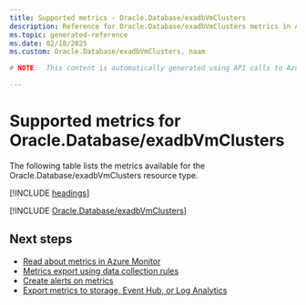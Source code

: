 ```yaml
---
title: Supported metrics - Oracle.Database/exadbVmClusters
description: Reference for Oracle.Database/exadbVmClusters metrics in Azure Monitor.
ms.topic: generated-reference
ms.date: 02/18/2025
ms.custom: Oracle.Database/exadbVmClusters, naam

# NOTE:  This content is automatically generated using API calls to Azure. Any edits made on these files will be overwritten in the next run of the script. 

---
```


  
# Supported metrics for Oracle.Database/exadbVmClusters
  
The following table lists the metrics available for the Oracle.Database/exadbVmClusters resource type.  
  
  
[!INCLUDE [headings](~/reusable-content/ce-skilling/azure/includes/azure-monitor/reference/metrics/metrics-headings.md)]  
  
 

[!INCLUDE [Oracle.Database/exadbVmClusters](~/reusable-content/ce-skilling/azure/includes/azure-monitor/reference/metrics/oracle-database-exadbvmclusters-metrics-include.md)]  



## Next steps

- [Read about metrics in Azure Monitor](/azure/azure-monitor/data-platform)
- [Metrics export using data collection rules](/azure/azure-monitor/essentials/data-collection-metrics)
- [Create alerts on metrics](/azure/azure-monitor/alerts/alerts-overview)
- [Export metrics to storage, Event Hub, or Log Analytics](/azure/azure-monitor/essentials/platform-logs-overview)
